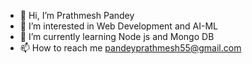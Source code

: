 - 👋 Hi, I’m Prathmesh Pandey
- 👀 I’m interested in Web Development and AI-ML
- 🌱 I’m currently learning Node js and Mongo DB
- 📫 How to reach me
   pandeyprathmesh55@gmail.com


<!---
Prathmesh0555/Prathmesh0555 is a ✨ special ✨ repository because its `README.md` (this file) appears on your GitHub profile.
You can click the Preview link to take a look at your changes.
--->
